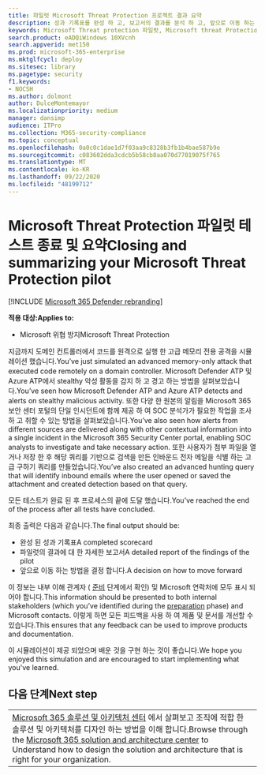 ```yaml
---
title: 파일럿 Microsoft Threat Protection 프로젝트 결과 요약
description: 성과 기록표를 완성 하 고, 보고서의 결과를 분석 하 고, 앞으로 이동 하는 방법을 결정 하 여 파일럿 Microsoft 위협 보호 프로젝트를 마무리 합니다.
keywords: Microsoft Threat protection 파일럿, Microsoft threat Protection 프로젝트를 파일럿으로 실행 한 후에 수행할 작업, 프로덕션에서 Microsoft 위협 보호를 평가한 후 수행 해야 하는 작업, Microsoft Threat Protection 파일럿에서 배포로 전환, 사이버 보안, 고급 영구 위협, 엔터프라이즈 보안, 장치, 장치, id, 사용자, 데이터, 응용 프로그램, 인시던트, 자동화 된 조사, 개선, 고급 구하기
search.product: eADQiWindows 10XVcnh
search.appverid: met150
ms.prod: microsoft-365-enterprise
ms.mktglfcycl: deploy
ms.sitesec: library
ms.pagetype: security
f1.keywords:
- NOCSH
ms.author: dolmont
author: DulceMontemayor
ms.localizationpriority: medium
manager: dansimp
audience: ITPro
ms.collection: M365-security-compliance
ms.topic: conceptual
ms.openlocfilehash: 0a0c0c1dae1d7f03aa9c8328b3fb1b4bae587b9e
ms.sourcegitcommit: c083602dda3cdcb5b58cb8aa070d77019075f765
ms.translationtype: MT
ms.contentlocale: ko-KR
ms.lasthandoff: 09/22/2020
ms.locfileid: "48199712"
---
```

# <a name="closing-and-summarizing-your-microsoft-threat-protection-pilot"></a><span data-ttu-id="91ec4-104">Microsoft Threat Protection 파일럿 테스트 종료 및 요약</span><span class="sxs-lookup"><span data-stu-id="91ec4-104">Closing and summarizing your Microsoft Threat Protection pilot</span></span>  

[!INCLUDE [Microsoft 365 Defender rebranding](../includes/microsoft-defender.md)]


<span data-ttu-id="91ec4-105">**적용 대상:**</span><span class="sxs-lookup"><span data-stu-id="91ec4-105">**Applies to:**</span></span>
- <span data-ttu-id="91ec4-106">Microsoft 위협 방지</span><span class="sxs-lookup"><span data-stu-id="91ec4-106">Microsoft Threat Protection</span></span>

<span data-ttu-id="91ec4-107">지금까지 도메인 컨트롤러에서 코드를 원격으로 실행 한 고급 메모리 전용 공격을 시뮬레이션 했습니다.</span><span class="sxs-lookup"><span data-stu-id="91ec4-107">You’ve just simulated an advanced memory-only attack that executed code remotely on a domain controller.</span></span> <span data-ttu-id="91ec4-108">Microsoft Defender ATP 및 Azure ATP에서 stealthy 악성 활동을 감지 하 고 경고 하는 방법을 살펴보았습니다.</span><span class="sxs-lookup"><span data-stu-id="91ec4-108">You’ve seen how Microsoft Defender ATP and Azure ATP detects and alerts on stealthy malicious activity.</span></span> <span data-ttu-id="91ec4-109">또한 다양 한 원본의 알림을 Microsoft 365 보안 센터 포털의 단일 인시던트에 함께 제공 하 여 SOC 분석가가 필요한 작업을 조사 하 고 취할 수 있는 방법을 살펴보았습니다.</span><span class="sxs-lookup"><span data-stu-id="91ec4-109">You’ve also seen how alerts from different sources are delivered along with other contextual information into a single incident in the Microsoft 365 Security Center portal, enabling SOC analysts to investigate and take necessary action.</span></span> <span data-ttu-id="91ec4-110">또한 사용자가 첨부 파일을 열거나 저장 한 후 해당 쿼리를 기반으로 검색을 만든 인바운드 전자 메일을 식별 하는 고급 구하기 쿼리를 만들었습니다.</span><span class="sxs-lookup"><span data-stu-id="91ec4-110">You’ve also created an advanced hunting query that will identify inbound emails where the user opened or saved the attachment and created detection based on that query.</span></span>

<span data-ttu-id="91ec4-111">모든 테스트가 완료 된 후 프로세스의 끝에 도달 했습니다.</span><span class="sxs-lookup"><span data-stu-id="91ec4-111">You’ve reached the end of the process after all tests have concluded.</span></span>

<span data-ttu-id="91ec4-112">최종 출력은 다음과 같습니다.</span><span class="sxs-lookup"><span data-stu-id="91ec4-112">The final output should be:</span></span>
- <span data-ttu-id="91ec4-113">완성 된 성과 기록표</span><span class="sxs-lookup"><span data-stu-id="91ec4-113">A completed scorecard</span></span>
- <span data-ttu-id="91ec4-114">파일럿의 결과에 대 한 자세한 보고서</span><span class="sxs-lookup"><span data-stu-id="91ec4-114">A detailed report of the findings of the pilot</span></span>
- <span data-ttu-id="91ec4-115">앞으로 이동 하는 방법을 결정 합니다.</span><span class="sxs-lookup"><span data-stu-id="91ec4-115">A decision on how to move forward</span></span>

<span data-ttu-id="91ec4-116">이 정보는 내부 이해 관계자 ( [준비](https://docs.microsoft.com/microsoft-365/security/mtp/prepare-mtpeval) 단계에서 확인) 및 Microsoft 연락처에 모두 표시 되어야 합니다.</span><span class="sxs-lookup"><span data-stu-id="91ec4-116">This information should be presented to both internal stakeholders (which you’ve identified during the [preparation](https://docs.microsoft.com/microsoft-365/security/mtp/prepare-mtpeval) phase)  and Microsoft contacts.</span></span> <span data-ttu-id="91ec4-117">이렇게 하면 모든 피드백을 사용 하 여 제품 및 문서를 개선할 수 있습니다.</span><span class="sxs-lookup"><span data-stu-id="91ec4-117">This ensures that any feedback can be used to improve products and documentation.</span></span>

<span data-ttu-id="91ec4-118">이 시뮬레이션이 제공 되었으며 배운 것을 구현 하는 것이 좋습니다.</span><span class="sxs-lookup"><span data-stu-id="91ec4-118">We hope you enjoyed this simulation and are encouraged to start implementing what you've learned.</span></span>


## <a name="next-step"></a><span data-ttu-id="91ec4-119">다음 단계</span><span class="sxs-lookup"><span data-stu-id="91ec4-119">Next step</span></span>
||
|:-------|
|<span data-ttu-id="91ec4-120">[Microsoft 365 솔루션 및 아키텍처 센터](https://docs.microsoft.com/microsoft-365/solutions/solution-architecture-center) 에서 살펴보고 조직에 적합 한 솔루션 및 아키텍처를 디자인 하는 방법을 이해 합니다.</span><span class="sxs-lookup"><span data-stu-id="91ec4-120">Browse through the [Microsoft 365 solution and architecture center](https://docs.microsoft.com/microsoft-365/solutions/solution-architecture-center) to Understand how to design the solution and architecture that is right for your organization.</span></span>

